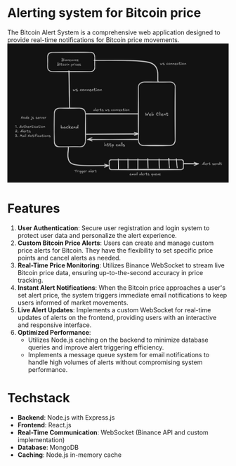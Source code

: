 # Alerting system for Bitcoin price
The Bitcoin Alert System is a comprehensive web application designed to provide real-time notifications for Bitcoin price movements.
![image](FlowChart.png)

# Features
1. **User Authentication**: Secure user registration and login system to protect user data and personalize the alert experience.
2. **Custom Bitcoin Price Alerts**: Users can create and manage custom price alerts for Bitcoin. They have the flexibility to set specific price points and cancel alerts as needed.
3. **Real-Time Price Monitoring**: Utilizes Binance WebSocket to stream live Bitcoin price data, ensuring up-to-the-second accuracy in price tracking.
4. **Instant Alert Notifications**: When the Bitcoin price approaches a user's set alert price, the system triggers immediate email notifications to keep users informed of market movements.
5. **Live Alert Updates**: Implements a custom WebSocket for real-time updates of alerts on the frontend, providing users with an interactive and responsive interface.
6. **Optimized Performance**:
    - Utilizes Node.js caching on the backend to minimize database queries and improve alert triggering efficiency.
    - Implements a message queue system for email notifications to handle high volumes of alerts without compromising system performance.
      
# Techstack
- **Backend**: Node.js with Express.js
- **Frontend**: React.js
- **Real-Time Communication**: WebSocket (Binance API and custom implementation)
- **Database**: MongoDB
- **Caching**: Node.js in-memory cache

